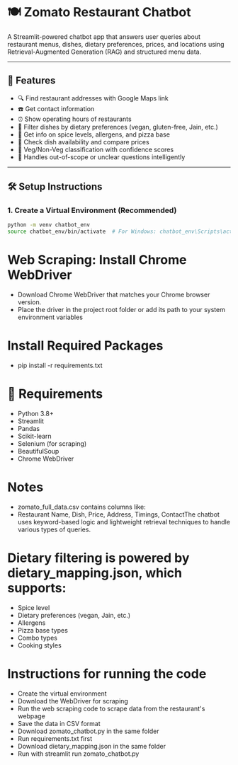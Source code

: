 # 🍽️ Zomato Restaurant Chatbot

A Streamlit-powered chatbot app that answers user queries about restaurant menus, dishes, dietary preferences, prices, and locations using Retrieval-Augmented Generation (RAG) and structured menu data.

---

## 🚀 Features

- 🔍 Find restaurant addresses with Google Maps link  
- ☎️ Get contact information  
- ⏰ Show operating hours of restaurants  
- 🥗 Filter dishes by dietary preferences (vegan, gluten-free, Jain, etc.)  
- 🧂 Get info on spice levels, allergens, and pizza base  
- 🍕 Check dish availability and compare prices  
- 🥦 Veg/Non-Veg classification with confidence scores  
- 🧠 Handles out-of-scope or unclear questions intelligently 

---

## 🛠️ Setup Instructions

### 1. Create a Virtual Environment (Recommended)

```bash
python -m venv chatbot_env
source chatbot_env/bin/activate  # For Windows: chatbot_env\Scripts\activate
````
# Web Scraping: Install Chrome WebDriver
- Download Chrome WebDriver that matches your Chrome browser version.
- Place the driver in the project root folder or add its path to your system environment variables


# Install Required Packages
- pip install -r requirements.txt

# 🔧 Requirements
- Python 3.8+
- Streamlit
- Pandas
- Scikit-learn
- Selenium (for scraping)
- BeautifulSoup
- Chrome WebDriver

#  Notes
- zomato_full_data.csv contains columns like:
- Restaurant Name, Dish, Price, Address, Timings, ContactThe chatbot uses keyword-based logic and lightweight retrieval techniques to handle various types of queries.

# Dietary filtering is powered by dietary_mapping.json, which supports:

- Spice level
- Dietary preferences (vegan, Jain, etc.)
- Allergens
- Pizza base types
- Combo types
- Cooking styles

# Instructions for running the code 
- Create the virtual environment
- Download the WebDriver for scraping 
- Run the web scraping code to scrape data from the restaurant's webpage
- Save the data in CSV format
- Download zomato_chatbot.py in the same folder
- Run requirements.txt first
- Download dietary_mapping.json in the same folder
- Run with streamlit run zomato_chatbot.py



